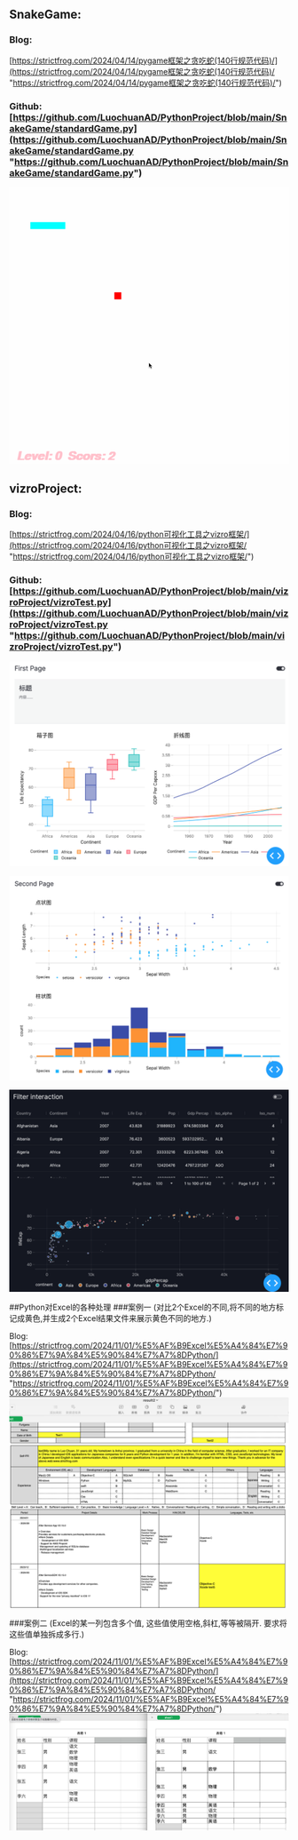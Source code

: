 ## SnakeGame:
### Blog: 
[https://strictfrog.com/2024/04/14/pygame框架之贪吃蛇(140行规范代码)/](https://strictfrog.com/2024/04/14/pygame框架之贪吃蛇(140行规范代码)/ "https://strictfrog.com/2024/04/14/pygame框架之贪吃蛇(140行规范代码)/")
### Github:[https://github.com/LuochuanAD/PythonProject/blob/main/SnakeGame/standardGame.py](https://github.com/LuochuanAD/PythonProject/blob/main/SnakeGame/standardGame.py "https://github.com/LuochuanAD/PythonProject/blob/main/SnakeGame/standardGame.py")

![](https://raw.githubusercontent.com/LuochuanAD/BlogSourceImage/master/BlogSourceImage/BlogSourceImage2024/demo.gif)



## vizroProject:
### Blog: 
[https://strictfrog.com/2024/04/16/python可视化工具之vizro框架/](https://strictfrog.com/2024/04/16/python可视化工具之vizro框架/ "https://strictfrog.com/2024/04/16/python可视化工具之vizro框架/")

### Github: [https://github.com/LuochuanAD/PythonProject/blob/main/vizroProject/vizroTest.py](https://github.com/LuochuanAD/PythonProject/blob/main/vizroProject/vizroTest.py "https://github.com/LuochuanAD/PythonProject/blob/main/vizroProject/vizroTest.py")

![](https://raw.githubusercontent.com/LuochuanAD/BlogSourceImage/master/BlogSourceImage/BlogSourceImage2024/vizro_image1.png)

![](https://raw.githubusercontent.com/LuochuanAD/BlogSourceImage/master/BlogSourceImage/BlogSourceImage2024/vizro_image2.png)

![](https://raw.githubusercontent.com/LuochuanAD/BlogSourceImage/master/BlogSourceImage/BlogSourceImage2024/vizro_image3.png)

##Python对Excel的各种处理
###案例一 (对比2个Excel的不同,将不同的地方标记成黄色,并生成2个Excel结果文件来展示黄色不同的地方.)

Blog: 
[https://strictfrog.com/2024/11/01/%E5%AF%B9Excel%E5%A4%84%E7%90%86%E7%9A%84%E5%90%84%E7%A7%8DPython/](https://strictfrog.com/2024/11/01/%E5%AF%B9Excel%E5%A4%84%E7%90%86%E7%9A%84%E5%90%84%E7%A7%8DPython/ "https://strictfrog.com/2024/11/01/%E5%AF%B9Excel%E5%A4%84%E7%90%86%E7%9A%84%E5%90%84%E7%A7%8DPython/")
![](https://raw.githubusercontent.com/LuochuanAD/BlogSourceImage/refs/heads/master/BlogSourceImage/BlogSourceImage2024/matchExcel_screen.png)

###案例二 (Excel的某一列包含多个值, 这些值使用空格,斜杠,等等被隔开. 要求将这些值单独拆成多行.)

Blog: 
[https://strictfrog.com/2024/11/01/%E5%AF%B9Excel%E5%A4%84%E7%90%86%E7%9A%84%E5%90%84%E7%A7%8DPython/](https://strictfrog.com/2024/11/01/%E5%AF%B9Excel%E5%A4%84%E7%90%86%E7%9A%84%E5%90%84%E7%A7%8DPython/ "https://strictfrog.com/2024/11/01/%E5%AF%B9Excel%E5%A4%84%E7%90%86%E7%9A%84%E5%90%84%E7%A7%8DPython/")
![](https://raw.githubusercontent.com/LuochuanAD/PythonProject/refs/heads/main/splitColumn/splitColumn_screenshot.png)




